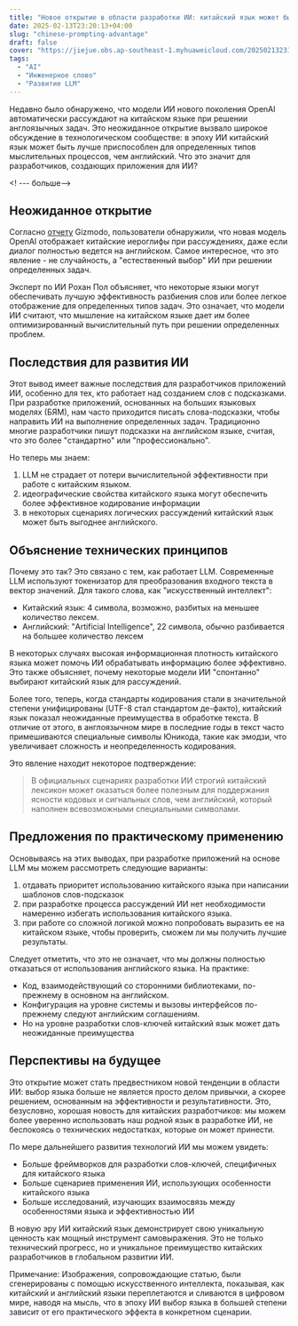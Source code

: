```yaml
---
title: "Новое открытие в области разработки ИИ: китайский язык может быть предпочтительным для конструирования слов-подсказок"
date: 2025-02-13T23:20:13+04:00
slug: "chinese-prompting-advantage"
draft: false
cover: "https://jiejue.obs.ap-southeast-1.myhuaweicloud.com/20250213231817670.webp"
tags:
  - "AI"
  - "Инженерное слово"
  - "Развитие LLM"
---
```


Недавно было обнаружено, что модели ИИ нового поколения OpenAI автоматически рассуждают на китайском языке при решении англоязычных задач. Это неожиданное открытие вызвало широкое обсуждение в технологическом сообществе: в эпоху ИИ китайский язык может быть лучше приспособлен для определенных типов мыслительных процессов, чем английский. Что это значит для разработчиков, создающих приложения для ИИ?

<! --- больше-->

## Неожиданное открытие

Согласно [отчету](https://gizmodo.com/why-does-chatgpts-algorithm-think-in-chinese-2000550311) Gizmodo, пользователи обнаружили, что новая модель OpenAI отображает китайские иероглифы при рассуждениях, даже если диалог полностью ведется на английском. Самое интересное, что это явление - не случайность, а "естественный выбор" ИИ при решении определенных задач.

Эксперт по ИИ Рохан Пол объясняет, что некоторые языки могут обеспечивать лучшую эффективность разбиения слов или более легкое отображение для определенных типов задач. Это означает, что модели ИИ считают, что мышление на китайском языке дает им более оптимизированный вычислительный путь при решении определенных проблем.

## Последствия для развития ИИ

Этот вывод имеет важные последствия для разработчиков приложений ИИ, особенно для тех, кто работает над созданием слов с подсказками. При разработке приложений, основанных на больших языковых моделях (БЯМ), нам часто приходится писать слова-подсказки, чтобы направить ИИ на выполнение определенных задач. Традиционно многие разработчики пишут подсказки на английском языке, считая, что это более "стандартно" или "профессионально".

Но теперь мы знаем:

1. LLM не страдает от потери вычислительной эффективности при работе с китайским языком.
2. идеографические свойства китайского языка могут обеспечить более эффективное кодирование информации
3. в некоторых сценариях логических рассуждений китайский язык может быть выгоднее английского.

## Объяснение технических принципов

Почему это так? Это связано с тем, как работает LLM. Современные LLM используют токенизатор для преобразования входного текста в вектор значений. Для такого слова, как "искусственный интеллект":
- Китайский язык: 4 символа, возможно, разбитых на меньшее количество лексем.
- Английский: "Artificial Intelligence", 22 символа, обычно разбивается на большее количество лексем

В некоторых случаях высокая информационная плотность китайского языка может помочь ИИ обрабатывать информацию более эффективно. Это также объясняет, почему некоторые модели ИИ "спонтанно" выбирают китайский язык для рассуждений.

Более того, теперь, когда стандарты кодирования стали в значительной степени унифицированы (UTF-8 стал стандартом де-факто), китайский язык показал неожиданные преимущества в обработке текста. В отличие от этого, в англоязычном мире в последние годы в текст часто примешиваются специальные символы Юникода, такие как эмодзи, что увеличивает сложность и неопределенность кодирования.

Это явление находит некоторое подтверждение:

> В официальных сценариях разработки ИИ строгий китайский лексикон может оказаться более полезным для поддержания ясности кодовых и сигнальных слов, чем английский, который наполнен всевозможными специальными символами.

## Предложения по практическому применению

Основываясь на этих выводах, при разработке приложений на основе LLM мы можем рассмотреть следующие варианты:

1. отдавать приоритет использованию китайского языка при написании шаблонов слов-подсказок
2. при разработке процесса рассуждений ИИ нет необходимости намеренно избегать использования китайского языка.
3. при работе со сложной логикой можно попробовать выразить ее на китайском языке, чтобы проверить, сможем ли мы получить лучшие результаты.

Следует отметить, что это не означает, что мы должны полностью отказаться от использования английского языка. На практике:
- Код, взаимодействующий со сторонними библиотеками, по-прежнему в основном на английском.
- Конфигурация на уровне системы и вызовы интерфейсов по-прежнему следуют английским соглашениям.
- Но на уровне разработки слов-ключей китайский язык может дать неожиданные преимущества

## Перспективы на будущее

Это открытие может стать предвестником новой тенденции в области ИИ: выбор языка больше не является просто делом привычки, а скорее решением, основанным на эффективности и результативности. Это, безусловно, хорошая новость для китайских разработчиков: мы можем более уверенно использовать наш родной язык в разработке ИИ, не беспокоясь о технических недостатках, которые он может принести.

По мере дальнейшего развития технологий ИИ мы можем увидеть:
- Больше фреймворков для разработки слов-ключей, специфичных для китайского языка
- Больше сценариев применения ИИ, использующих особенности китайского языка
- Больше исследований, изучающих взаимосвязь между особенностями языка и эффективностью ИИ

В новую эру ИИ китайский язык демонстрирует свою уникальную ценность как мощный инструмент самовыражения. Это не только технический прогресс, но и уникальное преимущество китайских разработчиков в глобальном развитии ИИ.

Примечание: Изображения, сопровождающие статью, были сгенерированы с помощью искусственного интеллекта, показывая, как китайский и английский языки переплетаются и сливаются в цифровом мире, наводя на мысль, что в эпоху ИИ выбор языка в большей степени зависит от его практического эффекта в конкретном сценарии.
